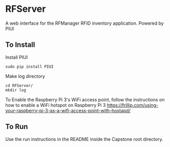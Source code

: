 # RFServer
A web interface for the RFManager RFID inventory application. Powered by PIUI

## To Install
Install PIUI
```
sudo pip install PIUI
```
Make log directory
```
cd RFServer/
mkdir log
```
To Enable the Raspberry Pi 3's WiFi access point, follow the instructions on how to enable a WiFi hotspot on Raspberry Pi 3 
<https://frillip.com/using-your-raspberry-pi-3-as-a-wifi-access-point-with-hostapd/>

## To Run
Use the run instructions in the README inside the Capstone root directory.
